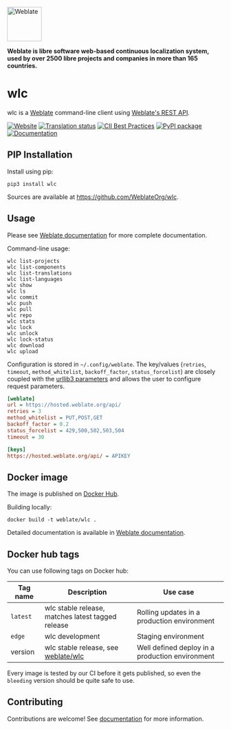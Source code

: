 <a href="https://weblate.org/"><img alt="Weblate" src="https://s.weblate.org/cdn/Logo-Darktext-borders.png" height="80px" /></a>

**Weblate is libre software web-based continuous localization system,
used by over 2500 libre projects and companies in more than 165 countries.**

# wlc

wlc is a [Weblate](https://weblate.org/) command-line client using [Weblate's REST API](https://docs.weblate.org/en/latest/api.html).

[![Website](https://img.shields.io/badge/website-weblate.org-blue.svg)](https://weblate.org/)
[![Translation status](https://hosted.weblate.org/widgets/weblate/-/svg-badge.svg)](https://hosted.weblate.org/engage/weblate/?utm_source=widget)
[![CII Best Practices](https://bestpractices.coreinfrastructure.org/projects/552/badge)](https://bestpractices.coreinfrastructure.org/projects/552)
[![PyPI package](https://img.shields.io/pypi/v/wlc.svg)](https://pypi.org/project/wlc/)
[![Documentation](https://readthedocs.org/projects/weblate/badge/)](https://docs.weblate.org/en/latest/wlc.html)

## PIP Installation

Install using pip:

```console
pip3 install wlc
```

Sources are available at <https://github.com/WeblateOrg/wlc>.

## Usage

Please see [Weblate documentation](https://docs.weblate.org/en/latest/wlc.html) for more complete documentation.

Command-line usage:

```console
wlc list-projects
wlc list-components
wlc list-translations
wlc list-languages
wlc show
wlc ls
wlc commit
wlc push
wlc pull
wlc repo
wlc stats
wlc lock
wlc unlock
wlc lock-status
wlc download
wlc upload
```

Configuration is stored in `~/.config/weblate`. The key/values (`retries`,
`timeout`, `method_whitelist`, `backoff_factor`, `status_forcelist`) are closely
coupled with the [urllib3 parameters](https://urllib3.readthedocs.io/en/latest/reference/urllib3.util.html) and allows the user to configure request
parameters.

```ini
[weblate]
url = https://hosted.weblate.org/api/
retries = 3
method_whitelist = PUT,POST,GET
backoff_factor = 0.2
status_forcelist = 429,500,502,503,504
timeout = 30

[keys]
https://hosted.weblate.org/api/ = APIKEY
```

## Docker image

The image is published on [Docker Hub](https://hub.docker.com/r/weblate/wlc).

Building locally:

```console
docker build -t weblate/wlc .
```

Detailed documentation is available in [Weblate documentation](https://docs.weblate.org/en/latest/wlc.html#docker-wlc).

## Docker hub tags

You can use following tags on Docker hub:

| Tag name | Description                                                                       | Use case                                        |
| -------- | --------------------------------------------------------------------------------- | ----------------------------------------------- |
| `latest` | wlc stable release, matches latest tagged release                                 | Rolling updates in a production environment     |
| `edge`   | wlc development                                                                   | Staging environment                             |
| version  | wlc stable release, see [weblate/wlc](https://hub.docker.com/r/weblate/wlc/tags/) | Well defined deploy in a production environment |

Every image is tested by our CI before it gets published, so even the `bleeding` version should be quite safe to use.

## Contributing

Contributions are welcome! See [documentation](https://docs.weblate.org/en/latest/contributing/modules.html) for more information.
